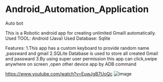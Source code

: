 # Android_Automation_Application
Auto bot

This is a Robotic android app for creating unlimited Gmaill automatically.
Used TOOL: Android (Java)
Used Database: Sqlite

Features:
1.This app has a custom keyboard to provide random name ,passward and gmail 
2.SQLite Database is used to store all created Gmail and passward
3.By using super user permission this app can click,swipe anywhere on screen ,open other device app by ADB command


https://www.youtube.com/watch?v=EuwJgB7UoQc
![image](https://user-images.githubusercontent.com/55844514/199510290-53705cdf-eaf6-4cb2-a4d0-67f7928f46b2.png)
